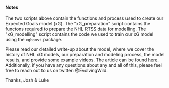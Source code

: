 #### Notes

The two scripts above contain the functions and process used to create our Expected Goals model (xG). The "xG_preparation" script contains the functons required to prepare the NHL RTSS data for modelling. The "xG_modelling" script contains the code we used to train our xG model using the `xgboost` package. 

Please read our detailed write-up about the model, where we cover the history of NHL xG models, our preparation and modeling process, the model results, and provide some example videos. The article can be found [here](http://rpubs.com/evolvingwild/395136). Additionally, if you have any questions about any and all of this, please feel free to reach out to us on twitter: @EvolvingWild. 


Thanks, 
Josh & Luke


